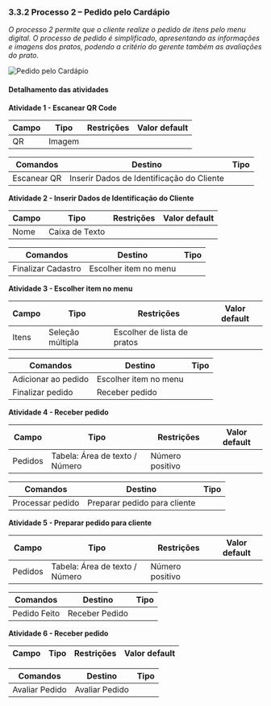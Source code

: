 ### 3.3.2 Processo 2 – Pedido pelo Cardápio

_O processo 2 permite que o cliente realize o pedido de itens pelo menu digital. O processo de pedido é simplificado, apresentando as informações e imagens dos pratos, podendo a critério do gerente também as avaliações do prato._

![Pedido pelo Cardápio](https://github.com/ICEI-PUC-Minas-PPLES-TI/plf-es-2024-1-ti2-1372100-grupo-4-restaurante/assets/63589918/a94dd0a9-20e6-4b92-87a6-a749e8a3696c)






#### Detalhamento das atividades

**Atividade 1 - Escanear QR Code**

| **Campo**       | **Tipo**         | **Restrições** | **Valor default** |
| ---             | ---              | ---            | ---               |
|   QR              |      Imagem            |                |                   |

| **Comandos**         |  **Destino**                   | **Tipo**          |
| ---                  | ---                            | ---               |
|  Escanear QR | Inserir Dados de Identificação do Cliente             |                   |

**Atividade 2 - Inserir Dados de Identificação do Cliente**

| **Campo**       | **Tipo**         | **Restrições** | **Valor default** |
| ---             | ---              | ---            | ---               |
|  Nome               |     Caixa de Texto             |                |                   |

| **Comandos**         |  **Destino**                   | **Tipo**          |
| ---                  | ---                            | ---               |
|  Finalizar Cadastro | Escolher item no menu            |                   |

**Atividade 3 - Escolher item no menu**

| **Campo**       | **Tipo**         | **Restrições** | **Valor default** |
| ---             | ---              | ---            | ---               |
| Itens  | Seleção múltipla  |    Escolher de lista de pratos            |       |

| **Comandos**         |  **Destino**                   | **Tipo**          |
| ---                  | ---                            | ---               |
|  Adicionar ao pedido | Escolher item no menu              |                   |
|  Finalizar pedido | Receber pedido             |                   |


**Atividade 4 - Receber pedido**

| **Campo**       | **Tipo**         | **Restrições** | **Valor default** |
| ---             | ---              | ---            | ---               |
| Pedidos | Tabela: Área de texto / Número  |     Número positivo          |                   |

| **Comandos**         |  **Destino**                   | **Tipo**          |
| ---                  | ---                            | ---               |
|  Processar pedido    |  Preparar pedido para cliente           |                 |


**Atividade 5 - Preparar pedido para cliente**

| **Campo**       | **Tipo**         | **Restrições** | **Valor default** |
| ---             | ---              | ---            | ---               |
| Pedidos  | Tabela: Área de texto / Número  |     Número positivo           |                   |

| **Comandos**         |  **Destino**                   | **Tipo**          |
| ---                  | ---                            | ---               |
|  Pedido Feito    | Receber Pedido              |                  |


**Atividade 6 - Receber pedido**

| **Campo**       | **Tipo**         | **Restrições** | **Valor default** |
| ---             | ---              | ---            | ---               |

| **Comandos**         |  **Destino**                   | **Tipo**          |
| ---                  | ---                            | ---               |
|  Avaliar Pedido    | Avaliar Pedido         |                  |

